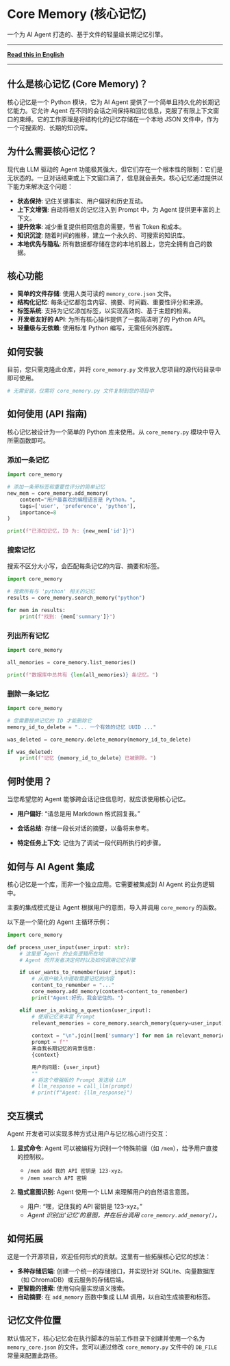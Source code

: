 # Core Memory (核心记忆)

一个为 AI Agent 打造的、基于文件的轻量级长期记忆引擎。

---

**[Read this in English](README.md)**

---

## 什么是核心记忆 (Core Memory)？

核心记忆是一个 Python 模块，它为 AI Agent 提供了一个简单且持久化的长期记忆能力。它允许 Agent 在不同的会话之间保持和回忆信息，克服了有限上下文窗口的束缚。它的工作原理是将结构化的记忆存储在一个本地 JSON 文件中，作为一个可搜索的、长期的知识库。

## 为什么需要核心记忆？

现代由 LLM 驱动的 Agent 功能极其强大，但它们存在一个根本性的限制：它们是无状态的。一旦对话结束或上下文窗口满了，信息就会丢失。核心记忆通过提供以下能力来解决这个问题：

-   **状态保持**: 记住关键事实、用户偏好和历史互动。
-   **上下文增强**: 自动将相关的记忆注入到 Prompt 中，为 Agent 提供更丰富的上下文。
-   **提升效率**: 减少重复提供相同信息的需要，节省 Token 和成本。
-   **知识沉淀**: 随着时间的推移，建立一个永久的、可搜索的知识库。
-   **本地优先与隐私**: 所有数据都存储在您的本地机器上，您完全拥有自己的数据。

## 核心功能

-   **简单的文件存储**: 使用人类可读的 `memory_core.json` 文件。
-   **结构化记忆**: 每条记忆都包含内容、摘要、时间戳、重要性评分和来源。
-   **标签系统**: 支持为记忆添加标签，以实现高效的、基于主题的检索。
-   **开发者友好的 API**: 为所有核心操作提供了一套简洁明了的 Python API。
-   **轻量级与无依赖**: 使用标准 Python 编写，无需任何外部库。

## 如何安装

目前，您只需克隆此仓库，并将 `core_memory.py` 文件放入您项目的源代码目录中即可使用。

```bash
# 无需安装，仅需将 core_memory.py 文件复制到您的项目中
```

## 如何使用 (API 指南)

核心记忆被设计为一个简单的 Python 库来使用。从 `core_memory.py` 模块中导入所需函数即可。

### 添加一条记忆

```python
import core_memory

# 添加一条带标签和重要性评分的简单记忆
new_mem = core_memory.add_memory(
    content="用户最喜欢的编程语言是 Python。",
    tags=['user', 'preference', 'python'],
    importance=8
)

print(f"已添加记忆，ID 为: {new_mem['id']}")
```

### 搜索记忆

搜索不区分大小写，会匹配每条记忆的内容、摘要和标签。

```python
import core_memory

# 搜索所有与 'python' 相关的记忆
results = core_memory.search_memory("python")

for mem in results:
    print(f"找到: {mem['summary']}")
```

### 列出所有记忆

```python
import core_memory

all_memories = core_memory.list_memories()

print(f"数据库中总共有 {len(all_memories)} 条记忆。")
```

### 删除一条记忆

```python
import core_memory

# 您需要提供记忆的 ID 才能删除它
memory_id_to_delete = "... 一个有效的记忆 UUID ..."

was_deleted = core_memory.delete_memory(memory_id_to_delete)

if was_deleted:
    print(f"记忆 {memory_id_to_delete} 已被删除。")
```

## 何时使用？

当您希望您的 Agent 能够跨会话记住信息时，就应该使用核心记忆。

-   **用户偏好**: “请总是用 Markdown 格式回复我。”

-   **会话总结**: 存储一段长对话的摘要，以备将来参考。
-   **特定任务上下文**: 记住为了调试一段代码所执行的步骤。

## 如何与 AI Agent 集成

核心记忆是一个库，而非一个独立应用。它需要被集成到 AI Agent 的业务逻辑中。

主要的集成模式是让 Agent 根据用户的意图，导入并调用 `core_memory` 的函数。

以下是一个简化的 Agent 主循环示例：

```python
import core_memory

def process_user_input(user_input: str):
    # 这里是 Agent 的业务逻辑所在地
    # Agent 的开发者决定何时以及如何调用记忆引擎

    if user_wants_to_remember(user_input):
        # 从用户输入中提取需要记忆的内容
        content_to_remember = "..."
        core_memory.add_memory(content=content_to_remember)
        print("Agent:好的，我会记住的。")

    elif user_is_asking_a_question(user_input):
        # 使用记忆来丰富 Prompt
        relevant_memories = core_memory.search_memory(query=user_input)
        
        context = "\n".join([mem['summary'] for mem in relevant_memories])
        prompt = f""
        来自我长期记忆的背景信息:
        {context}

        用户的问题: {user_input}
        ""
        # 将这个增强版的 Prompt 发送给 LLM
        # llm_response = call_llm(prompt)
        # print(f"Agent: {llm_response}")
```

## 交互模式

Agent 开发者可以实现多种方式让用户与记忆核心进行交互：

1.  **显式命令**: Agent 可以被编程为识别一个特殊前缀（如 `/mem`），给予用户直接的控制权。
    -   `/mem add 我的 API 密钥是 123-xyz。`
    -   `/mem search API 密钥`

2.  **隐式意图识别**: Agent 使用一个 LLM 来理解用户的自然语言意图。
    -   用户: “嘿，记住我的 API 密钥是 123-xyz。”
    -   *Agent 识别出‘记忆’的意图，并在后台调用 `core_memory.add_memory()`。*

## 如何拓展

这是一个开源项目，欢迎任何形式的贡献。这里有一些拓展核心记忆的想法：

-   **多种存储后端**: 创建一个统一的存储接口，并实现针对 SQLite、向量数据库（如 ChromaDB）或云服务的存储后端。
-   **更智能的搜索**: 使用句向量实现语义搜索。
-   **自动摘要**: 在 `add_memory` 函数中集成 LLM 调用，以自动生成摘要和标签。

## 记忆文件位置

默认情况下，核心记忆会在执行脚本的当前工作目录下创建并使用一个名为 `memory_core.json` 的文件。您可以通过修改 `core_memory.py` 文件中的 `DB_FILE` 常量来配置此路径。

